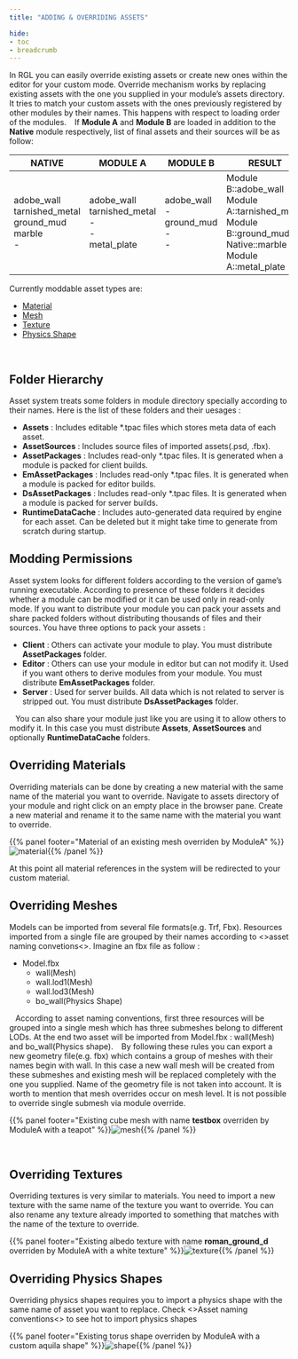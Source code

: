 ```yaml
---
title: "ADDING & OVERRIDING ASSETS"

hide:
- toc
- breadcrumb
---
```


In RGL you can easily override existing assets or create new ones within the editor for your custom mode. Override mechanism works by replacing existing assets with the one you supplied in your module’s assets directory. It tries to match your custom assets with the ones previously registered by other modules by their names. This happens with respect to loading order of the modules.
&ensp;
If **Module A** and **Module B** are loaded in addition to the **Native** module respectively, list of final assets and their sources will be as follow:

| NATIVE                                                             | MODULE A                                                       | MODULE B                                        | RESULT                                                                                                                       |
| ------------------------------------------------------------------ | -------------------------------------------------------------- | ----------------------------------------------- | ---------------------------------------------------------------------------------------------------------------------------- |
| adobe_wall<br />tarnished_metal<br />ground_mud<br />marble<br />- | adobe_wall<br />tarnished_metal<br />-<br />-<br />metal_plate | adobe_wall<br />-<br />ground_mud<br />-<br />- | Module B::adobe_wall<br />Module A::tarnished_metal<br />Module B::ground_mud<br />Native::marble<br />Module A::metal_plate |

Currently moddable asset types are:

- [Material](#overriding-materials)
- [Mesh](#overriding-meshes)
- [Texture](#overriding-textures)
- [Physics Shape](#overriding-physics-shapes)

&ensp;

## Folder Hierarchy

Asset system treats some folders in module directory specially according to their names. Here is the list of these folders and their uesages :

- **Assets** : Includes editable *.tpac files which stores meta data of each asset.
- **AssetSources** : Includes source files of imported assets(.psd, .fbx).
- **AssetPackages** : Includes read-only \*.tpac files. It is generated when a module is packed for client builds.
- **EmAssetPackages** : Includes read-only \*.tpac files. It is generated when a module is packed for editor builds.
- **DsAssetPackages** : Includes read-only \*.tpac files. It is generated when a module is packed for server builds.
- **RuntimeDataCache** : Includes auto-generated data required by engine for each asset. Can be deleted but it might take time to generate from scratch during startup.

## Modding Permissions

Asset system looks for different folders according to the version of game’s running executable. According to presence of these folders it decides whether a module can be modified or it can be used only in read-only mode. If you want to distribute your module you can pack your assets and share packed folders without distributing thousands of files and their sources. You have three options to pack your assets :

- **Client** : Others can activate your module to play. You must distribute **AssetPackages** folder.
- **Editor** : Others can use your module in editor but can not modify it. Used if you want others to derive modules from your module. You must distribute **EmAssetPackages** folder.
- **Server** : Used for server builds. All data which is not related to server is stripped out. You must distribute **DsAssetPackages** folder.

&ensp;
You can also share your module just like you are using it to allow others to modify it. In this case you must distribute **Assets**, **AssetSources** and optionally **RuntimeDataCache** folders.

## Overriding Materials

Overriding materials can be done by creating a new material with the same name of the material you want to override. Navigate to assets directory of your module and right click on an empty place in the browser pane. Create a new material and rename it to the same name with the material you want to override.

{{% panel footer="Material of an existing mesh overriden by ModuleA" %}}![material](material_override.png){{% /panel %}}

At this point all material references in the system will be redirected to your custom material.

## Overriding Meshes

Models can be imported from several file formats(e.g. Trf, Fbx). Resources imported from a single file are grouped by their names according to <>asset naming convetions<>. Imagine an fbx file as follow :
&ensp;

- Model.fbx
  - wall(Mesh)
  - wall.lod1(Mesh)
  - wall.lod3(Mesh)
  - bo_wall(Physics Shape)

&ensp;
According to asset naming conventions, first three resources will be grouped into a single mesh which has three submeshes belong to different LODs. At the end two asset will be imported from Model.fbx : wall(Mesh) and bo_wall(Physics shape).
&ensp;
By following these rules you can export a new geometry file(e.g. fbx) which contains a group of meshes with their names begin with wall. In this case a new wall mesh will be created from these submeshes and existing mesh will be replaced completely with the one you supplied. Name of the geometry file is not taken into account. It is worth to mention that mesh overrides occur on mesh level. It is not possible to override single submesh via module override.

{{% panel footer="Existing cube mesh with name **testbox** overriden by ModuleA with a teapot" %}}![mesh](metamesh_override.png){{% /panel %}}

&ensp;

## Overriding Textures

Overriding textures is very similar to materials. You need to import a new texture with the same name of the texture you want to override. You can also rename any texture already imported to something that matches with the name of the texture to override.

{{% panel footer="Existing albedo texture with name **roman_ground_d** overriden by ModuleA with a white texture" %}}![texture](texture_override.png){{% /panel %}}

## Overriding Physics Shapes

Overriding physics shapes requires you to import a physics shape with the same name of asset you want to replace. Check &lt;&gt;Asset naming conventions&lt;&gt; to see hot to import physics shapes

{{% panel footer="Existing torus shape overriden by ModuleA with a custom aquila shape" %}}![shape](physics_shape_override.png){{% /panel %}}